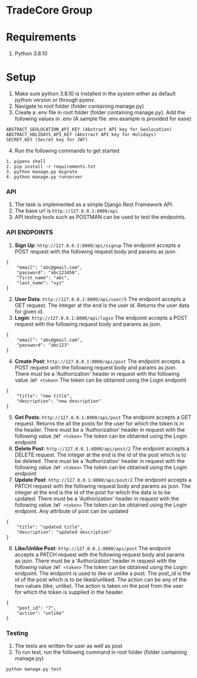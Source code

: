 
# TradeCore Group

# Requirements
1. Python 3.8.10

# Setup
1. Make sure python 3.8.10 is installed in the system either as default python version or through pyenv.
2. Navigate to root folder (folder containing manage.py)
3. Create a .env file in root folder (folder containing manage.py). Add the following values in .env (A sample file .env.example is provided for ease)
```
ABSTRACT_GEOLOCATION_API_KEY (Abstract API key for Geolocation)
ABSTRACT_HOLIDAYS_API_KEY (Abstract API key for Holidays)
SECRET_KEY (Secret key for JWT)
```
4. Run the following commands to get started
```
1. pipenv shell
2. pip install -r requirements.txt
3. python manage.py migrate
4. python manage.py runserver
```

### API

1. The task is implemented as a simple Django Rest Framework API.
2. The base url is ```http://127.0.0.1:8000/api```
3. API testing tools such as POSTMAN can be used to test the endpoints.

### API ENDPOINTS
1. **Sign Up**: ```http://127.0.0.1:8000/api/signup```
The endpoint accepts a POST request with the following request body and params as json.
```
{
    "email": "abc@gmail.com",
    "password": "abc123456",
    "first_name": "abc",
    "last_name": "xyz"
}
```

2. **User Data**: ```http://127.0.0.1:8000/api/user/5```
The endpoint accepts a GET request. The integer at the end is the user id. Returns the user data for given id.
3. **Login**: ```http://127.0.0.1:8000/api/login```
The endpoint accepts a POST request with the following request body and params as json.
```
{
    "email": "abc@gmail.com",
    "password": "abc123"
}
```
4. **Create Post**: ```http://127.0.0.1:8000/api/post```
The endpoint accepts a POST request with the following request body and params as json. There must be a 'Authorization' header in request with the following value ```JWT <token>```
The token can be obtained using the Login endpoint
```
{
    "title": "new title",
    "description": "new description"
}
```
5. **Get Posts**: ```http://127.0.0.1:8000/api/post```
The endpoint accepts a GET request. Returns the all the posts for the user for which the token is in the header. There must be a 'Authorization' header in request with the following value ```JWT <token>```
The token can be obtained using the Login endpoint
6. **Delete Post**: ```http://127.0.0.1:8000/api/post/2```
The endpoint accepts a DELETE request. The integer at the end is the id of the post which is to be deleted. There must be a 'Authorization' header in request with the following value ```JWT <token>```
The token can be obtained using the Login endpoint
7. **Update Post**: ```http://127.0.0.1:8000/api/post/2```
The endpoint accepts a PATCH request with the following request body and params as json. The integer at the end is the id of the post for which the data is to be updated. There must be a 'Authorization' header in request with the following value ```JWT <token>```
The token can be obtained using the Login endpoint. Any attribute of post can be updated
```
{
    "title": "updated title",
    "description": "updated description"
}
```
8. **Like/Unlike Post**: ```http://127.0.0.1:8000/api/post```
The endpoint accepts a PATCH request with the following request body and params as json. There must be a 'Authorization' header in request with the following value ```JWT <token>```
The token can be obtained using the Login endpoint. The endpoint is used to like or unlike a post. The post_id is the id of the post which is to be liked/unliked. The action can be any of the two values (like, unlike). The action is taken on the post from the user for which the token is supplied in the header.
```
{
    "post_id": "7",
    "action": "unlike"
}
```

### Testing
1. The tests are written for user as well as post
2. To run test, run the following command in root folder (folder containing manage.py)
```
python manage.py test
```
